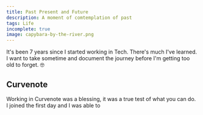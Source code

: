 ```yaml
---
title: Past Present and Future
description: A moment of comtemplation of past
tags: Life
incomplete: true
image: capybara-by-the-river.png
---
```


It's been 7 years since I started working in Tech. There's much I've learned. I want to take sometime and document the journey before I'm getting too old to forget. 🤓

## Curvenote

Working in Curvenote was a blessing, it was a true test of what you can do. I joined the first day and I was able to

